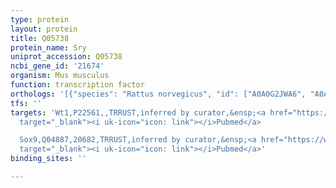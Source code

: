 ```yaml
---
type: protein
layout: protein
title: Q05738
protein_name: Sry
uniprot_accession: Q05738
ncbi_gene_id: '21674'
organism: Mus musculus
function: transcription factor
orthologs: '[{"species": "Rattus norvegicus", "id": ["A0A0G2JWA6", "A0A0G2JWV7", "A0A0G2K3Q4", "A0A0G2K1C9", "A0A0G2JTB4", "A0A0G2K0Z0"]}]'
tfs: ''
targets: 'Wt1,P22561,,TRRUST,inferred by curator,&ensp;<a href="https://www.ncbi.nlm.nih.gov/pubmed/?term=18244926%5Buid%5D+OR+29087512%5Buid%5D+OR+16571910%5Buid%5D"
  target="_blank"><i uk-icon="icon: link"></i>Pubmed</a>

  Sox9,Q04887,20682,TRRUST,inferred by curator,&ensp;<a href="https://www.ncbi.nlm.nih.gov/pubmed/?term=22294746%5Buid%5D+OR+15056615%5Buid%5D+OR+18454134%5Buid%5D+OR+29087512%5Buid%5D+OR+19933217%5Buid%5D"
  target="_blank"><i uk-icon="icon: link"></i>Pubmed</a>'
binding_sites: ''

---
```

